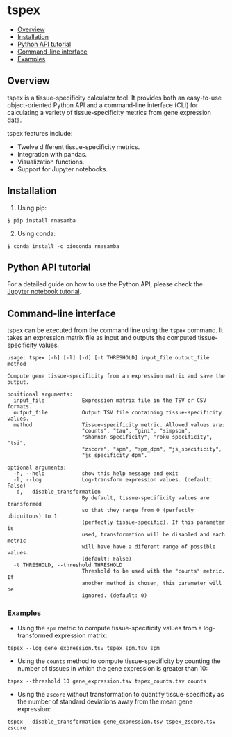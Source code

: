 # tspex

- [Overview](#overview)
- [Installation](#installation)
- [Python API tutorial](#python-api-tutorial)
- [Command-line interface](#command-line-interface)
- [Examples](#examples)

## Overview

tspex is a tissue-specificity calculator tool. It provides both an easy-to-use object-oriented Python API and a command-line interface (CLI) for calculating a variety of tissue-specificity metrics from gene expression data.

tspex features include:
  - Twelve different tissue-specificity metrics.
  - Integration with pandas.
  - Visualization functions.
  - Support for Jupyter notebooks.

## Installation

1. Using pip:

```
$ pip install rnasamba
```

2. Using conda:

```
$ conda install -c bioconda rnasamba
```


## Python API tutorial

For a detailed guide on how to use the Python API, please check the [Jupyter notebook tutorial](https://github.com/apcamargo/tspex/blob/master/tutorial.ipynb).


## Command-line interface

tspex can be executed from the command line using the `tspex` command. It takes an expression matrix file as input and outputs the computed tissue-specificity values.


```
usage: tspex [-h] [-l] [-d] [-t THRESHOLD] input_file output_file method

Compute gene tissue-specificity from an expression matrix and save the output.

positional arguments:
  input_file            Expression matrix file in the TSV or CSV formats.
  output_file           Output TSV file containing tissue-specificity values.
  method                Tissue-specificity metric. Allowed values are:
                        "counts", "tau", "gini", "simpson",
                        "shannon_specificity", "roku_specificity", "tsi",
                        "zscore", "spm", "spm_dpm", "js_specificity",
                        "js_specificity_dpm".

optional arguments:
  -h, --help            show this help message and exit
  -l, --log             Log-transform expression values. (default: False)
  -d, --disable_transformation
                        By default, tissue-specificity values are transformed
                        so that they range from 0 (perfectly ubiquitous) to 1
                        (perfectly tissue-specific). If this parameter is
                        used, transformation will be disabled and each metric
                        will have have a diferent range of possible values.
                        (default: False)
  -t THRESHOLD, --threshold THRESHOLD
                        Threshold to be used with the "counts" metric. If
                        another method is chosen, this parameter will be
                        ignored. (default: 0)
```

### Examples

- Using the `spm` metric to compute tissue-specificity values from a log-transformed expression matrix:

```
tspex --log gene_expression.tsv tspex_spm.tsv spm
```

- Using the `counts` method to compute tissue-specificity by counting the number of tissues in which the gene expression is greater than 10:

```
tspex --threshold 10 gene_expression.tsv tspex_counts.tsv counts
```

- Using the `zscore` without transformation to quantify tissue-specificity as the number of standard deviations away from the mean gene expression:

```
tspex --disable_transformation gene_expression.tsv tspex_zscore.tsv zscore
```
